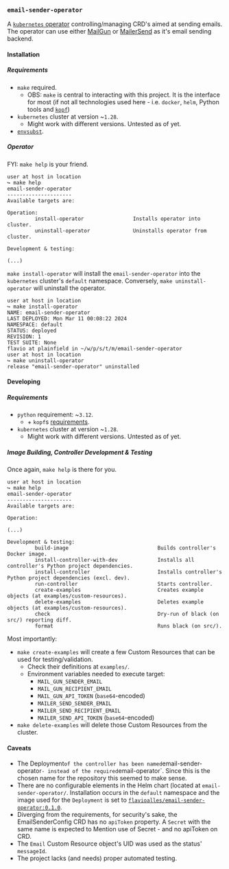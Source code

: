 ### `email-sender-operator`

A [`kubernetes` operator](https://kubernetes.io/docs/concepts/extend-kubernetes/operator/)
controlling/managing CRD's aimed at sending emails. The operator can use either [MailGun](https://www.mailgun.com/) or
[MailerSend](https://www.mailersend.com/) as it's email sending backend.

#### Installation

##### Requirements

- `make` required.
    - OBS: `make` is central to interacting with this project. It is the interface for most (if not
      all technologies used here - i.e. `docker`, `helm`, Python tools and [`kopf`](https://kopf.readthedocs.io/en/stable/))
- `kubernetes` cluster at version ~`1.28`.
    - Might work with different versions. Untested as of yet.
- [`envsubst`](https://linux.die.net/man/1/envsubst).

##### Operator

FYI: `make help` is your friend.

```shell
user at host in location
↪ make help
email-sender-operator
---------------------
Available targets are:

Operation:
         install-operator                Installs operator into cluster.
         uninstall-operator              Uninstalls operator from cluster.

Development & testing:

(...)

```

`make install-operator` will install the `email-sender-operator` into the `kubernetes` cluster's
`default` namespace. Conversely, `make uninstall-operator` will uninstall the operator.

```shell
user at host in location
↪ make install-operator
NAME: email-sender-operator
LAST DEPLOYED: Mon Mar 11 00:08:22 2024
NAMESPACE: default
STATUS: deployed
REVISION: 1
TEST SUITE: None
flavio at plainfield in ~/w/p/s/t/m/email-sender-operator
user at host in location
↪ make uninstall-operator
release "email-sender-operator" uninstalled
```

#### Developing

##### Requirements

- `python` requirement: ~`3.12`.
    - \+ `kopf`s [requirements](https://kopf.readthedocs.io/en/stable/walkthrough/prerequisites/).
- `kubernetes` cluster at version ~`1.28`.
    - Might work with different versions. Untested as of yet.

##### Image Building, Controller Development & Testing

Once again, `make help` is there for you.

```shell
user at host in location
↪ make help
email-sender-operator
---------------------
Available targets are:

Operation:

(...)

Development & testing:
         build-image                             Builds controller's Docker image.
         install-controller-with-dev             Installs all controller's Python project dependencies.
         install-controller                      Installs controller's Python project dependencies (excl. dev).
         run-controller                          Starts controller.
         create-examples                         Creates example objects (at examples/custom-resources).
         delete-examples                         Deletes example objects (at examples/custom-resources).
         check                                   Dry-run of black (on src/) reporting diff.
         format                                  Runs black (on src/).
```

Most importantly:
- `make create-examples` will create a few Custom Resources that can be used for
testing/validation.
    - Check their definitions at `examples/`.
    - Environment variables needed to execute target:
        - `MAIL_GUN_SENDER_EMAIL`
        - `MAIL_GUN_RECIPIENT_EMAIL`
        - `MAIL_GUN_API_TOKEN` (`base64`-encoded)
        - `MAILER_SEND_SENDER_EMAIL`
        - `MAILER_SEND_RECIPIENT_EMAIL`
        - `MAILER_SEND_API_TOKEN` (`base64`-encoded)
- `make delete-examples` will delete those Custom Resources from the cluster.

#### Caveats

- The Deployment` of the controller has been named `email-sender-operator` - instead of
    the required `email-operator`. Since this is the chosen name for the repository this
    seemed to make sense.
- There are no configurable elements in the Helm chart (located at `email-sender-operator/`.
    Installation occurs in the `default` namespace and the image used for the `Deployment`
    is set to [`flavioalles/email-sender-operator:0.1.0`](https://hub.docker.com/layers/flavioalles/email-sender-operator/0.1.0/images/sha256-c49fa6d610122e95dfcd3035729bd528c3ccba9bda116568328a1b69e300c5f7).
- Diverging from the requirements, for security's sake, the EmailSenderConfig CRD has no
    `apiToken` property. A `Secret` with the same name is expected to Mention use of Secret - and no apiToken on CRD.
- The `Email` Custom Resource object's UID was used as the status' `messageId`.
- The project lacks (and needs) proper automated testing.
